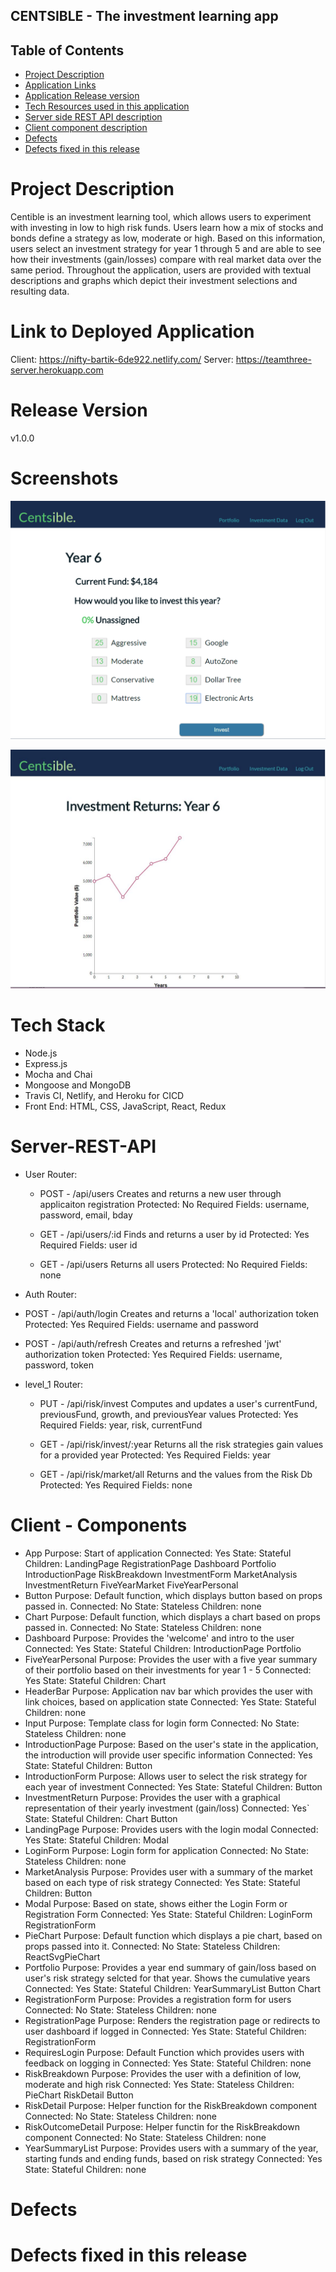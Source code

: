 ## CENTSIBLE - The investment learning app

## Table of Contents

- [Project Description](#Product-Description)
- [Application Links](#Link-to-Deployed-Application)
- [Application Release version](#Release-Version)
- [Tech Resources used in this application](#Tech-Stack)
- [Server side REST API description](#Server-REST-API)
- [Client component description](#Client-Components)
- [Defects](#Defects)
- [Defects fixed in this release](#Defects-Fixed)



# Project Description
Centible is an investment learning tool, which allows users to experiment with investing in low to high risk funds.  Users learn how a mix of stocks and bonds define a strategy as low, moderate or high.  Based on this information, users select an investment strategy for year 1 through 5 and are able to see how their investments (gain/losses) compare with real market data over the same period.  Throughout the application, users are provided with textual descriptions and graphs which depict their investment selections and resulting data.  

# Link to Deployed Application 

Client:  https://nifty-bartik-6de922.netlify.com/
Server:  https://teamthree-server.herokuapp.com

# Release Version
v1.0.0

# Screenshots

![alt text](/public/centsible2.PNG?raw=true "investment selection")

![alt text](/public/centsible3.JPG?raw=true "investment graph")

# Tech Stack

* Node.js
* Express.js
* Mocha and Chai
* Mongoose and MongoDB
* Travis CI, Netlify, and Heroku for CICD
* Front End: HTML, CSS, JavaScript, React, Redux

# Server-REST-API

* User Router:
  *  POST - /api/users
        Creates and returns a new user through applicaiton registration
        Protected: No
        Required Fields: username, password, email, bday

  *  GET - /api/users/:id
        Finds and returns a user by id
        Protected: Yes
        Required Fields: user id

  *  GET - /api/users
        Returns all users
        Protected: No
        Required Fields: none

*  Auth Router:
  *  POST - /api/auth/login
        Creates and returns a 'local' authorization token
        Protected: Yes
        Required Fields: username and password

  *  POST - /api/auth/refresh
        Creates and returns a refreshed 'jwt' authorization token
        Protected: Yes
        Required Fields: username, password, token

* level_1 Router:
  *  PUT - /api/risk/invest
        Computes and updates a user's currentFund, previousFund, growth, and previousYear values
        Protected: Yes
        Required Fields: year, risk, currentFund

  *  GET - /api/risk/invest/:year
        Returns all the risk strategies gain values for a provided year
        Protected: Yes
        Required Fields: year

  *  GET - /api/risk/market/all
        Returns and the values from the Risk Db
        Protected: Yes
        Required Fields: none


# Client - Components

* App
    Purpose: Start of application
    Connected: Yes
    State: Stateful
    Children:
      LandingPage
      RegistrationPage
      Dashboard
      Portfolio
      IntroductionPage
      RiskBreakdown
      InvestmentForm
      MarketAnalysis
      InvestmentReturn
      FiveYearMarket
      FiveYearPersonal
* Button
    Purpose: Default function, which displays button based on props passed in.
    Connected: No
    State: Stateless
    Children:
      none
* Chart
    Purpose: Default function, which displays a chart based on props passed in.
    Connected: No
    State: Stateless
    Children:
      none
* Dashboard
    Purpose: Provides the 'welcome' and intro to the user
    Connected: Yes
    State: Stateful
    Children:
      IntroductionPage
      Portfolio
* FiveYearPersonal
    Purpose: Provides the user with a five year summary of their portfolio based on their investments for year 1 - 5
    Connected: Yes
    State: Stateful
    Children:
      Chart
* HeaderBar
    Purpose:  Application nav bar which provides the user with link choices, based on application state
    Connected:  Yes
    State:  Stateful
    Children:
      none
* Input
    Purpose:  Template class for login form
    Connected: No
    State: Stateless
    Children:
      none
* IntroductionPage
    Purpose: Based on the user's state in the application, the introduction will provide user specific information
    Connected: Yes
    State: Stateful
    Children:
      Button
* IntroductionForm
    Purpose: Allows user to select the risk strategy for each year of investment
    Connected: Yes
    State: Stateful
    Children:
      Button
* InvestmentReturn
    Purpose: Provides the user with a graphical representation of their yearly investment (gain/loss)
    Connected: Yes`
    State: Stateful
    Children:
      Chart
      Button
* LandingPage
    Purpose: Provides users with the login modal
    Connected: Yes
    State: Stateful
    Children:
      Modal
* LoginForm
    Purpose: Login form for application
    Connected: No
    State: Stateless
    Children:
      none
* MarketAnalysis
    Purpose: Provides user with a summary of the market based on each type of risk strategy 
    Connected: Yes
    State: Stateful
    Children:
      Button
* Modal
    Purpose: Based on state, shows either the Login Form or Registration Form
    Connected: Yes
    State: Stateful
    Children:
      LoginForm
      RegistrationForm
* PieChart
    Purpose: Default function which displays a pie chart, based on props passed into it.
    Connected: No
    State: Stateless
    Children:
      ReactSvgPieChart
* Portfolio
    Purpose: Provides a year end summary of gain/loss based on user's risk strategy selcted for that year.  Shows the cumulative years
    Connected: Yes
    State: Stateful
    Children:
      YearSummaryList
      Button
      Chart
* RegistrationForm
    Purpose: Provides a registration form for users
    Connected: No
    State: Stateless
    Children:
      none
* RegistrationPage
    Purpose: Renders the registration page or redirects to user dashboard if logged in
    Connected: Yes
    State: Stateful
    Children:
      RegistrationForm
* RequiresLogin
    Purpose: Default Function which provides users with feedback on logging in
    Connected: Yes
    State: Stateful
    Children:
      none
* RiskBreakdown
    Purpose: Provides the user with a definition of low, moderate and high risk 
    Connected: Yes
    State: Stateless
    Children:
      PieChart
      RiskDetail
      Button
* RiskDetail
    Purpose: Helper function for the RiskBreakdown component
    Connected: No
    State: Stateless
    Children:
      none
* RiskOutcomeDetail
    Purpose: Helper functin for the RiskBreakdown component
    Connected: No
    State: Stateless
    Children:
      none
* YearSummaryList
    Purpose: Provides users with a summary of the year, starting funds and ending funds, based on risk strategy
    Connected: Yes
    State: Stateful
    Children:
      none



# Defects



# Defects fixed in this release



